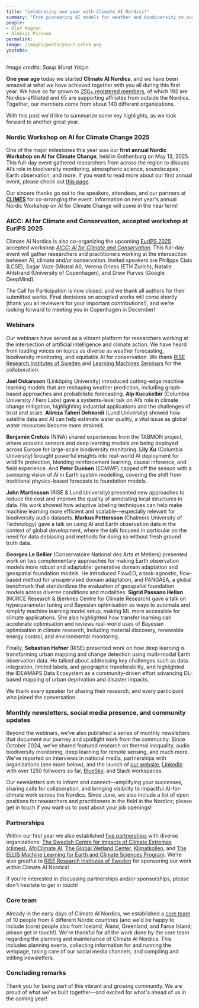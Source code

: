 ```yaml
---
title: "Celebrating one year with Climate AI Nordics!"
summary: "From pioneering AI models for weather and biodiversity to our first Nordic Workshop on AI for Climate Change, the Climate AI Nordics community has grown and thrived throughout its first year of existance. Here's a look back at key events and milestones from the first year."
people: 
- Olof Mogren
- Aleksis Pirinen
permalink:
image: /images/posts/year1-celeb.png
youtube:
---
```

_Image credits: Sakıp Murat Yalçın_

**One year ago** today we started **Climate AI Nordics**, and we have been amazed at what we have achieved together with you all during this first year. We have so far grown to [250+ registered members](https://climateainordics.com/people/), of which 192 are Nordics-affiliated and 65 are supporting affiliates from outside the Nordics. Together, our members come from about 140 different organizations.

With this post we'd like to summarize some key highlights, as we look forward to another great year.

### Nordic Workshop on AI for Climate Change 2025

One of the major milestones this year was our **first annual Nordic Workshop on AI for Climate Change**, held in Gothenburg on May 13, 2025. This full-day event gathered researchers from across the region to discuss AI’s role in biodiversity monitoring, atmospheric science, soundscapes, Earth observation, and more. If you want to read more about our first annual event, please check out [this page](https://climateainordics.com/news/2025-05-20-nordic-workshop/).

Our sincere thanks go out to the speakers, attendees, and our partners at [**CLIMES**](https://www.climes.se/) for co-arranging the event. Information on next year's annual Nordic Workshop on AI for Climate Change will come in the near term!

### AICC: AI for Climate and Conservation, accepted workshop at EurIPS 2025

Climate AI Nordics is also co-organizing the upcoming [EurIPS 2025](https://eurips.cc/) accepted workshop [_AICC: AI for Climate and Conservation_](https://sites.google.com/g.harvard.edu/aicceurips). This full-day event will gather researchers and practitioners working at the intersection between AI, climate and/or conservation. Invited speakers are Philippe Ciais (LCSE), Sagar Vaze (Mistral AI), Verena Griess (ETH Zurich), Natalie Ahlstrand (University of Copenhagen), and Drew Purves (Google DeepMind).

The Call for Participation is now closed, and we thank all authors for their submitted works. Final decisions on accepted works will come shortly (thank you all reviewers for your important contributions!), and we're looking forward to meeting you in Copenhagen in December!

### Webinars

Our webinars have served as a vibrant platform for researchers working at the intersection of artificial intelligence and climate action. We have heard from leading voices on topics as diverse as weather forecasting, biodiversity monitoring, and equitable AI for conservation. We thank [RISE Research Institutes of Sweden](https://www.ri.se/en) and [Learning Machines Seminars](https://www.ri.se/en/expertise-areas/educations/learning-machines-seminars) for the collaboration.

**Joel Oskarsson** (Linköping University) introduced cutting-edge machine learning models that are reshaping weather prediction, including graph-based approaches and probabilistic forecasting. **Alp Kucukelbir** (Columbia University / Fero Labs) gave a systems-level talk on AI’s role in climate change mitigation, highlighting industrial applications and the challenges of trust and scale. **Alireza Taheri Dehkordi** (Lund University) showed how satellite data and AI can help estimate water quality, a vital issue as global water resources become more strained.

**Benjamin Cretois** (NINA) shared experiences from the TABMON project, where acoustic sensors and deep learning models are being deployed across Europe for large-scale biodiversity monitoring. **Lily Xu** (Columbia University) brought powerful insights into real-world AI deployment for wildlife protection, blending reinforcement learning, causal inference, and field experience. And **Peter Dueben** (ECMWF) capped off the season with a sweeping vision of AI in Earth system modelling, covering the shift from traditional physics-based forecasts to foundation models.

**John Martinsson** (RISE & Lund University) presented new approaches to reduce the cost and improve the quality of annotating local structures in data. His work showed how adaptive labeling techniques can help make machine learning more efficient and scalable—especially relevant for biodiversity audio datasets. **Markus Pettersson** (Chalmers University of Technology) gave a talk on using AI and Earth observation data in the context of global development, where the talk focused in particular on the need for data debiasing and methods for doing so without fresh ground truth data.

**Georges Le Bellier** (Conservatoire National des Arts et Métiers) presented work on two complementary approaches for making Earth observation models more robust and adaptable: generative domain adaptation and geospatial foundation models. He introduced FlowEO, a task-agnostic, flow-based method for unsupervised domain adaptation, and PANGAEA, a global benchmark that standardizes the evaluation of geospatial foundation models across diverse conditions and modalities. **Sigrid Passano Hellan** (NORCE Research & Bjerknes Centre for Climate Research) gave a talk on hyperparameter tuning and Bayesian optimisation as ways to automate and simplify machine learning model setup, making ML more accessible for climate applications. She also highlighted how transfer learning can accelerate optimisation and reviews real-world uses of Bayesian optimisation in climate research, including material discovery, renewable energy control, and environmental monitoring.

Finally, **Sebastian Hafner** (RISE) presented work on how deep learning is transforming urban mapping and change detection using multi-modal Earth observation data. He talked about addressing key challenges such as data integration, limited labels, and geographic transferability, and highlighted the IDEAMAPS Data Ecosystem as a community-driven effort advancing DL-based mapping of urban deprivation and disaster impacts.

We thank every speaker for sharing their research, and every participant who joined the conversation.

### Monthly newsletters, social media presence, and community updates

Beyond the webinars, we’ve also published a series of monthly newsletters that document our journey and spotlight work from the community. Since October 2024, we’ve shared featured research on thermal inequality, audio biodiversity monitoring, deep learning for remote sensing, and much more. We’ve reported on interviews in national media, partnerships with organizations (see more below), and the launch of [our website](https://climateainordics.com/), [LinkedIn](https://www.linkedin.com/company/climate-ai-nordics/) with over 1250 follwoers so far, [BlueSky](https://bsky.app/profile/climateainordics.com), and Slack workspaces.

Our newsletters aim to inform and connect—amplifying your successes, sharing calls for collaboration, and bringing visibility to impactful AI-for-climate work across the Nordics. Since June, we also include a list of open positions for researchers and practitioners in the field in the Nordics; please get in touch if you want us to post about your job openings!

### Partnerships
Within our first year we also established [five partnerships](https://climateainordics.com/partners/) with diverse organizations: [The Swedish Centre for Impacts of Climate Extremes (climes)](https://www.climes.se/), [AfriClimate AI](https://africlimate.ai/), [The Global Wetland Center](https://globalwetlandcenter.ku.dk/), [Klimatkollen](https://klimatkollen.se/en/), and [The ELLIS Machine Learning for Earth and Climate Sciences Program](https://ellis.eu/programs/machine-learning-for-earth-and-climate-sciences). We're also greatful to [RISE Research Institutes of Sweden](https://www.ri.se/en) for sponsoring our work within Climate AI Nordics! 

If you're interested in discussing partnerships and/or sponsorships, please don't hesitate to get in touch!

### Core team
Already in the early days of Climate AI Nordics, we established a [core team](https://climateainordics.com/about/) of 10 people from 4 different Nordic countries (and we'd be happy to include (core) people also from Iceland, Åland, Greenland, and Faroe Island; please get in touch!). We're thankful for all the work done by the core team regarding the planning and maintenance of Climate AI Nordics. This includes planning events, collecting information for and running the webpage, taking care of our social media channels, and compiling and editing newsletters.

### Concluding remarks
Thank you for being part of this vibrant and growing community. We are proud of what we've built together—and excited for what's ahead of us in the coming year!
